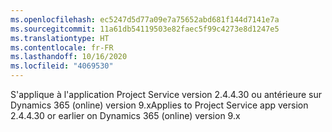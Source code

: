 ```yaml
---
ms.openlocfilehash: ec5247d5d77a09e7a75652abd681f144d7141e7a
ms.sourcegitcommit: 11a61db54119503e82faec5f99c4273e8d1247e5
ms.translationtype: HT
ms.contentlocale: fr-FR
ms.lasthandoff: 10/16/2020
ms.locfileid: "4069530"
---
```

<span data-ttu-id="fb583-101">S'applique à l'application Project Service version 2.4.4.30 ou antérieure sur Dynamics 365 (online) version 9.x</span><span class="sxs-lookup"><span data-stu-id="fb583-101">Applies to Project Service app version 2.4.4.30 or earlier on Dynamics 365 (online) version 9.x</span></span>
